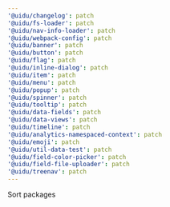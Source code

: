 ```yaml
---
'@uidu/changelog': patch
'@uidu/fs-loader': patch
'@uidu/nav-info-loader': patch
'@uidu/webpack-config': patch
'@uidu/banner': patch
'@uidu/button': patch
'@uidu/flag': patch
'@uidu/inline-dialog': patch
'@uidu/item': patch
'@uidu/menu': patch
'@uidu/popup': patch
'@uidu/spinner': patch
'@uidu/tooltip': patch
'@uidu/data-fields': patch
'@uidu/data-views': patch
'@uidu/timeline': patch
'@uidu/analytics-namespaced-context': patch
'@uidu/emoji': patch
'@uidu/util-data-test': patch
'@uidu/field-color-picker': patch
'@uidu/field-file-uploader': patch
'@uidu/treenav': patch
---
```


Sort packages
